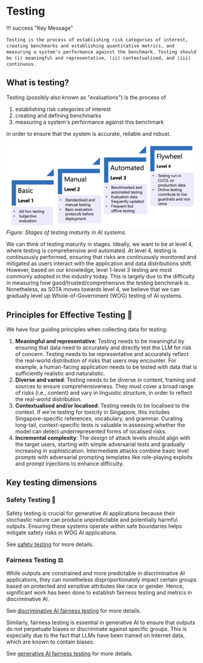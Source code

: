 # Testing

!!! success "Key Message"

    Testing is the process of establishing risk categories of interest, creating benchmarks and establishing quantitative metrics, and measuring a system's performance against the benchmark. Testing should be (i) meaningful and representative, (ii) contextualised, and (iii) continuous.

## What is testing?
Testing (possibly also known as "evaluations") is the process of 

1. establishing risk categories of interest
2. creating and defining benchmarks
3. measuring a system's performance against this benchmark

in order to ensure that the system is accurate, reliable and robust.

![Evals](images/testing_progression.png)
_Figure: Stages of testing maturity in AI systems._

We can think of testing maturity in stages. Ideally, we want to be at level 4, where testing is comprehensive and automated. At level 4, testing is continuously performed, ensuring that risks are continuously monitored and mitigated as users interact with the application and data distributions shift. However, based on our knowledge, level 1-level 3 testing are most commonly adopted in the industry today. This is largely due to the difficulty in measuring how good/trusted/comprehensive the testing benchmark is. Nonetheless, as SOTA moves towards level 4, we believe that we can gradually level up Whole-of-Government (WOG) testing of AI systems. 

## Principles for Effective Testing 🎯

We have four guiding principles when collecting data for testing:

1. **Meaningful and representative**: Testing  needs to be meaningful by ensuring that data need to accurately and directly test the LLM for risk of concern. Testing needs to be representative and accurately reflect the real-world distribution of risks that users may encounter. For example, a human-facing application needs to be tested with data that is sufficiently realistic and naturalistic. 
2. **Diverse and varied**: Testing needs to be diverse in content, framing and sources to ensure comprehensiveness. They must cover a broad range of risks (i.e., content) and vary in linguistic structure, in order to reflect the real-world distribution.
2. **Contextualised and/or localised**: Testing needs to be localised to the context. If we're testing for toxicity in Singapore, this includes Singapore-specific references, vocabulary, and grammar. Curating long-tail, context-specific tests is valuable in assessing whether the model can detect underrepresented forms of localised risks.
3. **Incremental complexity**: The design of attack levels should align with the target users, starting with simple adversarial tests and gradually increasing in sophistication. Intermediate attacks combine basic level prompts with adversarial prompting templates like role-playing exploits and prompt injections to enhance difficulty. 

## Key testing dimensions

### Safety Testing 🦺

Safety testing is crucial for generative AI applications because their stochastic nature can produce unpredictable and potentially harmful outputs. Ensuring these systems operate within safe boundaries helps mitigate safety risks in WOG AI applications. 

See [safety testing](testing/safety_testing/safety_testing.md) for more details. 

### Fairness Testing ⚖️

While outputs are constrained and more predictable in discriminative AI applications, they can nonetheless disproportionately impact certain groups based on protected and sensitive attributes like race or gender. Hence, significant work has been done to establish fairness testing and metrics in discriminative AI. 

See [discriminative AI fairness testing](testing/fairness_testing/fairness_discriminative.md) for more details. 

Similarly, fairness testing is essential in generative AI to ensure that outputs do not perpetuate biases or discriminate against specific groups. This is especially due to the fact that LLMs have been trained on Internet data, which are known to contain biases. 

See [generative AI fairness testing](testing/fairness_testing/fairness_generative.md) for more details.
